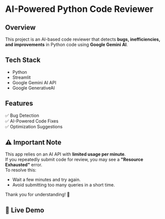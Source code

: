 # AI-Powered Python Code Reviewer 

## Overview
This project is an AI-based code reviewer that detects **bugs, inefficiencies, and improvements** in Python code using **Google Gemini AI**.

##  Tech Stack
- Python
- Streamlit
- Google Gemini AI API
- Google GenerativeAI

## Features
✅ Bug Detection  
✅ AI-Powered Code Fixes  
✅ Optimization Suggestions  


## ⚠️ Important Note  
This app relies on an AI API with **limited usage per minute**.  
If you repeatedly submit code for review, you may see a **"Resource Exhausted"** error.  
To resolve this:  
- Wait a few minutes and try again.  
- Avoid submitting too many queries in a short time.  

Thank you for understanding! 🚀 
## 🚀 Live Demo  
 
 
